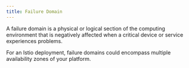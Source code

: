 ```yaml
---
title: Failure Domain
---
```


A failure domain is a physical or logical section of the computing environment
that is negatively affected when a critical device or service experiences
problems.

For an Istio deployment, failure domains could encompass multiple availability
zones of your platform.
